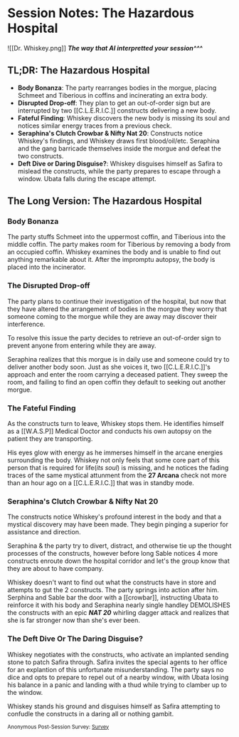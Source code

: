 # Session Notes: The Hazardous Hospital
![[Dr. Whiskey.png]]
***The way that AI interpretted your session^^^***
## TL;DR: The Hazardous Hospital

- **Body Bonanza**: The party rearranges bodies in the morgue, placing Schmeet and Tiberious in coffins and incinerating an extra body.
- **Disrupted Drop-off**: They plan to get an out-of-order sign but are interrupted by two [[C.L.E.R.I.C.]] constructs delivering a new body.
- **Fateful Finding**: Whiskey discovers the new body is missing its soul and notices similar energy traces from a previous check.
- **Seraphina's Clutch Crowbar & Nifty Nat 20**: Constructs notice Whiskey's findings, and Whiskey draws first blood/oil/etc. Seraphina and the gang barricade themselves inside the morgue and defeat the two constructs.
- **Deft Dive or Daring Disguise?**: Whiskey disguises himself as Safira to mislead the constructs, while the party prepares to escape through a window. Ubata falls during the escape attempt.

## The Long Version: The Hazardous Hospital
### Body Bonanza
The party stuffs Schmeet into the uppermost coffin, and Tiberious into the middle coffin. The party makes room for Tiberious by removing a body from an occupied coffin. Whiskey examines the body and is unable to find out anything remarkable about it. After the impromptu autopsy, the body is placed into the incinerator.

### The Disrupted Drop-off
The party plans to continue their investigation of the hospital, but now that they have altered the arrangement of bodies in the morgue they worry that someone coming to the morgue while they are away may discover their interference.

To resolve this issue the party decides to retrieve an out-of-order sign to prevent anyone from entering while they are away.

Seraphina realizes that this morgue is in daily use and someone could try to deliver another body soon. Just as she voices it, two [[C.L.E.R.I.C.]]'s approach and enter the room carrying a deceased patient. They sweep the room, and failing to find an open coffin they default to seeking out another morgue.
### The Fateful Finding
As the constructs turn to leave, Whiskey stops them. He identifies himself as a [[W.A.S.P]] Medical Doctor and conducts his own autopsy on the patient they are transporting.

His eyes glow with energy as he immerses himself in the arcane energies surrounding the body. Whiskey not only feels that some core part of this person that is required for life(*its soul*) is missing, and he notices the fading traces of the same mystical attunment from the **27 Arcana** check not more than an hour ago on a [[C.L.E.R.I.C.]] that was in standby mode.
### Seraphina's Clutch Crowbar & Nifty Nat 20
The constructs notice Whiskey's profound interest in the body and that a mystical discovery may have been made. They begin pinging a superior for assistance and direction.

Seraphina & the party try to divert, distract, and otherwise tie up the thought processes of the constructs, however before long Sable notices 4 more constructs enroute down the hospital corridor and let's the group know that they are about to have company.

Whiskey doesn't want to find out what the constructs have in store and attempts to gut the 2 constructs. The party springs into action after him. Serphina and Sable bar the door with a [[crowbar]], instructing Ubata to reinforce it with his body and Seraphina nearly single handley DEMOLISHES the constructs with an epic ***NAT 20*** whirling dagger attack and realizes that she is far stronger now than she's ever been.
### The Deft Dive Or The Daring Disguise?
Whiskey negotiates with the constructs, who activate an implanted sending stone to patch Safira through. Safira invites the special agents to her office for an explantion of this unfortunate misunderstanding. The party says no dice and opts to prepare to repel out of a nearby window, with Ubata losing his balance in a panic and landing with a thud while trying to clamber up to the window.

Whiskey stands his ground and disguises himself as Safira attempting to confudle the constructs in a daring all or nothing gambit.

<small> Anonymous Post-Session Survey: [Survey](https://forms.gle/xq2Ar1MBVmDFH5Y7A)
